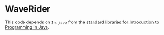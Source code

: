 # WaveRider

This code depends on `In.java` from the [standard libraries for Introduction to
Programming in Java](https://introcs.cs.princeton.edu/java/stdlib/).
